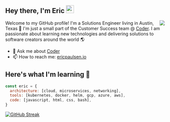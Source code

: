 ## Hey there, I'm Eric <img src="https://media.giphy.com/media/hvRJCLFzcasrR4ia7z/giphy.gif" width="25px">

<img align="right" src="https://user-images.githubusercontent.com/9683576/115658600-b0690e80-a2fe-11eb-84ad-9cddd91d2896.png" />

Welcome to my GitHub profile! I'm a Solutions Engineer living in Austin, Texas 🌵 I'm just a small part of the Customer Success team @ [Coder](https://github.com/cdr). I am passionate about learning new technologies and delivering solutions to software creators around the world 🌎

- 💬 Ask me about [Coder](https://coder.com)
- 📫 How to reach me: [ericpaulsen.io](https://ericpaulsen.io)



## Here's what I'm learning 🧠

```javascript
const eric = {
  architecture: [cloud, microservices, networking],
  tools: [kubernetes, docker, helm, gcp, azure, aws],
  code: [javascript, html, css, bash],
}
```

[![GitHub Streak](https://github-readme-streak-stats.herokuapp.com/?user=DenverCoder1)](https://git.io/streak-stats)
